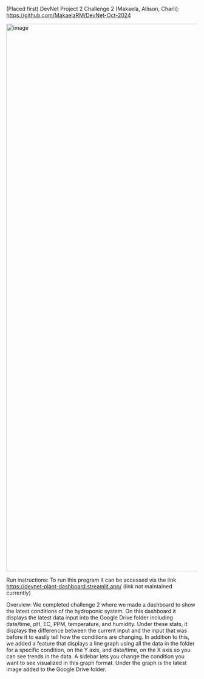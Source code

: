 (Placed first) DevNet Project 2 Challenge 2 (Makaela, Allison, Charli):
https://github.com/MakaelaRM/DevNet-Oct-2024

<img width="1440" alt="image" src="https://github.com/user-attachments/assets/1cc4994d-12ab-4862-8010-96a9e43d5e1b" />

Run instructions:
To run this program it can be accessed via the link https://devnet-plant-dashboard.streamlit.app/ (link not maintained currently)

Overview:
We completed challenge 2 where we made a dashboard to show the latest conditions of the hydroponic system. On this dashboard it displays the latest data input into the Google Drive folder including date/time, pH, EC, PPM, temperature, and humidity. Under these stats, it displays the difference between the current input and the input that was before it to easily tell how the conditions are changing. In addition to this, we added a feature that displays a line graph using all the data in the folder for a specific condition, on the Y axis, and date/time, on the X axis so you can see trends in the data. A sidebar lets you change the condition you want to see visualized in this graph format. Under the graph is the latest image added to the Google Drive folder. 
